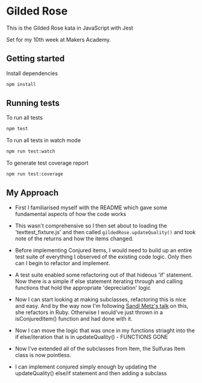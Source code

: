 # Gilded Rose

This is the Gilded Rose kata in JavaScript with Jest

Set for my 10th week at Makers Academy. 

## Getting started

Install dependencies

```sh
npm install
```

## Running tests

To run all tests

```sh
npm test
```

To run all tests in watch mode

```sh
npm run test:watch
```

To generate test coverage report

```sh
npm run test:coverage
```
## My Approach

- First I familiarised myself with the README which gave some fundamental aspects of how the code works

- This wasn't comprehensive so I then set about to loading the 'texttest_fixture.js' and then called `gildedRose.updateQuality()` and took note of the returns and how the items changed.

- Before implementing Conjured items, I would need to build up an entire test suite of everything I observed of the existing code logic. Only then can I begin to refactor and implement.

- A test suite enabled some refactoring out of that hideous 'if' statement. Now there is a simple if else statement iterating through and calling functions that hold the appropriate 'depreciation' logic

- Now I can start looking at making subclasses, refactoring this is nice and easy. And by the way now I'm following [Sandi Metz's talk](https://www.youtube.com/watch?v=8bZh5LMaSmE&ab_channel=Confreaks) on this, she refactors in Ruby. Otherwise I would've just thrown in a isConjuredItem() function and had done with it.

- Now I can move the logic that was once in my functions striaght into the if else/iteration that is in updateQuality() - FUNCTIONS GONE

- Now I've extended all of the subclasses from Item, the Sulfuras Item class is now pointless. 

- I can implement conjured simply enough by updating the updateQuality() else/if statement and then adding a subclass